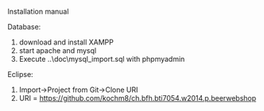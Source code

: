 Installation manual


Database:
1) download and install XAMPP
2) start apache and mysql 
3) Execute ..\doc\mysql_import.sql with phpmyadmin


Eclipse:
1) Import->Project from Git->Clone URI
2) URI = https://github.com/kochm8/ch.bfh.bti7054.w2014.p.beerwebshop
